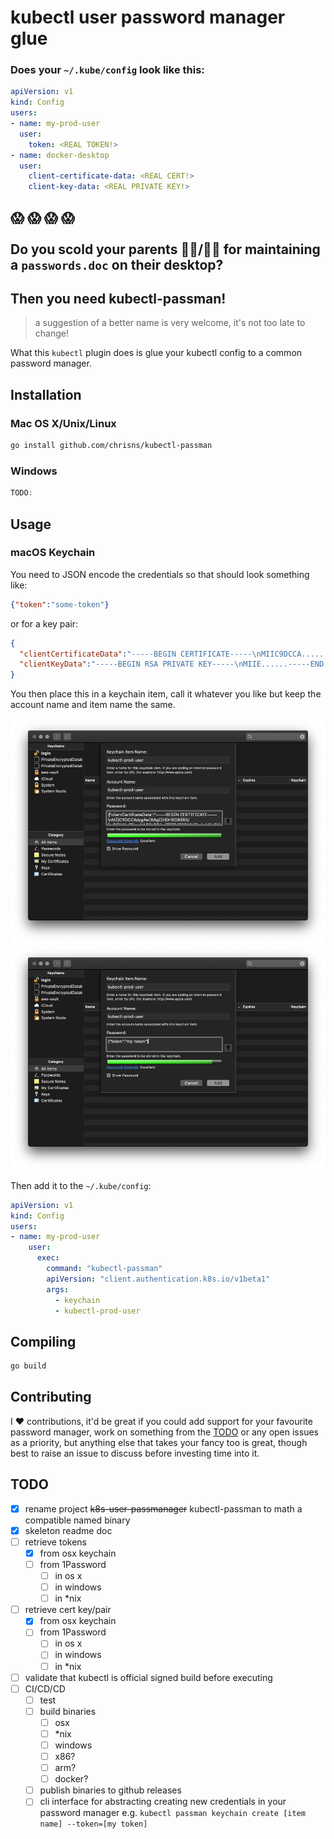 # kubectl user password manager glue

### Does your `~/.kube/config` look like this:

```yaml
apiVersion: v1
kind: Config
users:
- name: my-prod-user
  user:
    token: <REAL TOKEN!>
- name: docker-desktop
  user:
    client-certificate-data: <REAL CERT!>
    client-key-data: <REAL PRIVATE KEY!>
```

## :scream: :scream: :scream: :scream:<br/><br/>Do you scold your parents :man_teacher:/:woman_teacher: for maintaining a `passwords.doc` on their desktop?

## Then you need kubectl-passman!

> a suggestion of a better name is very welcome, it's not too late to change!

What this `kubectl` plugin does is glue your kubectl config to a common password manager.

## Installation

### Mac OS X/Unix/Linux

```bash
go install github.com/chrisns/kubectl-passman
```

### Windows

```powershell
TODO:
```

## Usage

### macOS Keychain

You need to JSON encode the credentials so that should look something like:

```json
{"token":"some-token"}
```

or for a key pair:

```json
{
  "clientCertificateData":"-----BEGIN CERTIFICATE-----\nMIIC9DCCA.......-----END CERTIFICATE-----",
  "clientKeyData":"-----BEGIN RSA PRIVATE KEY-----\nMIIE......-----END RSA PRIVATE KEY-----"
}
```

You then place this in a keychain item, call it whatever you like but keep the account name and item name the same.

![Screenshot of adding a keypair](resources/osxkeychain-keypair.png)
![Screenshot of adding a token](resources/osxkeychain-token.png)

Then add it to the `~/.kube/config`:

```yaml
apiVersion: v1
kind: Config
users:
- name: my-prod-user
    user:
      exec:
        command: "kubectl-passman"
        apiVersion: "client.authentication.k8s.io/v1beta1"
        args:
          - keychain
          - kubectl-prod-user
```

## Compiling

``` bash
go build
```

## Contributing

I :heart: contributions, it'd be great if you could add support for your favourite password manager, work on something from the [TODO](#TODO) or any open issues as a priority, but anything else that takes your fancy too is great, though best to raise an issue to discuss before investing time into it.

## TODO

- [x] rename project ~~k8s-user-passmanager~~ kubectl-passman to math a compatible named binary
- [x] skeleton readme doc
- [ ] retrieve tokens
  - [x] from osx keychain
  - [ ] from 1Password
    - [ ] in os x
    - [ ] in windows
    - [ ] in *nix
- [ ] retrieve cert key/pair
  - [x] from osx keychain
  - [ ] from 1Password
    - [ ] in os x
    - [ ] in windows
    - [ ] in *nix
- [ ] validate that kubectl is official signed build before executing
- [ ] CI/CD/CD
  - [ ] test
  - [ ] build binaries
    - [ ] osx
    - [ ] *nix
    - [ ] windows
    - [ ] x86?
    - [ ] arm?
    - [ ] docker?
  - [ ] publish binaries to github releases
  - [ ] cli interface for abstracting creating new credentials in your password manager e.g. `kubectl passman keychain create [item name] --token=[my token]`
